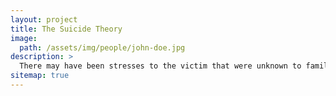 ```yaml
---
layout: project
title: The Suicide Theory
image: 
  path: /assets/img/people/john-doe.jpg
description: >
  There may have been stresses to the victim that were unknown to family and friends.
sitemap: true
---
```

